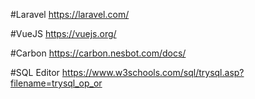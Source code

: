 #Laravel
https://laravel.com/

#VueJS
https://vuejs.org/

#Carbon
https://carbon.nesbot.com/docs/

#SQL Editor
https://www.w3schools.com/sql/trysql.asp?filename=trysql_op_or

